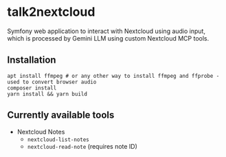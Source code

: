 # talk2nextcloud

Symfony web application to interact with Nextcloud using audio input, which is processed by Gemini LLM using 
custom Nextcloud MCP tools.

## Installation

````shell
apt install ffmpeg # or any other way to install ffmpeg and ffprobe - used to convert browser audio
composer install
yarn install && yarn build
````

## Currently available tools

- Nextcloud Notes
  - `nextcloud-list-notes`
  - `nextcloud-read-note` (requires note ID)
